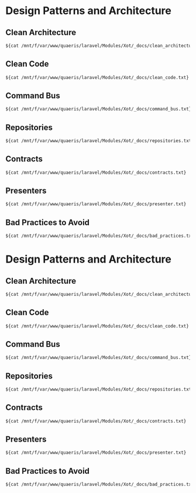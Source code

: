 # Design Patterns and Architecture

## Clean Architecture
```txt
${cat /mnt/f/var/www/quaeris/laravel/Modules/Xot/_docs/clean_architecture.txt}
```

## Clean Code
```txt
${cat /mnt/f/var/www/quaeris/laravel/Modules/Xot/_docs/clean_code.txt}
```

## Command Bus
```txt
${cat /mnt/f/var/www/quaeris/laravel/Modules/Xot/_docs/command_bus.txt}
```

## Repositories
```txt
${cat /mnt/f/var/www/quaeris/laravel/Modules/Xot/_docs/repositories.txt}
```

## Contracts
```txt
${cat /mnt/f/var/www/quaeris/laravel/Modules/Xot/_docs/contracts.txt}
```

## Presenters
```txt
${cat /mnt/f/var/www/quaeris/laravel/Modules/Xot/_docs/presenter.txt}
```

## Bad Practices to Avoid
```txt
${cat /mnt/f/var/www/quaeris/laravel/Modules/Xot/_docs/bad_practices.txt}
```
# Design Patterns and Architecture

## Clean Architecture
```txt
${cat /mnt/f/var/www/quaeris/laravel/Modules/Xot/_docs/clean_architecture.txt}
```

## Clean Code
```txt
${cat /mnt/f/var/www/quaeris/laravel/Modules/Xot/_docs/clean_code.txt}
```

## Command Bus
```txt
${cat /mnt/f/var/www/quaeris/laravel/Modules/Xot/_docs/command_bus.txt}
```

## Repositories
```txt
${cat /mnt/f/var/www/quaeris/laravel/Modules/Xot/_docs/repositories.txt}
```

## Contracts
```txt
${cat /mnt/f/var/www/quaeris/laravel/Modules/Xot/_docs/contracts.txt}
```

## Presenters
```txt
${cat /mnt/f/var/www/quaeris/laravel/Modules/Xot/_docs/presenter.txt}
```

## Bad Practices to Avoid
```txt
${cat /mnt/f/var/www/quaeris/laravel/Modules/Xot/_docs/bad_practices.txt}
```
